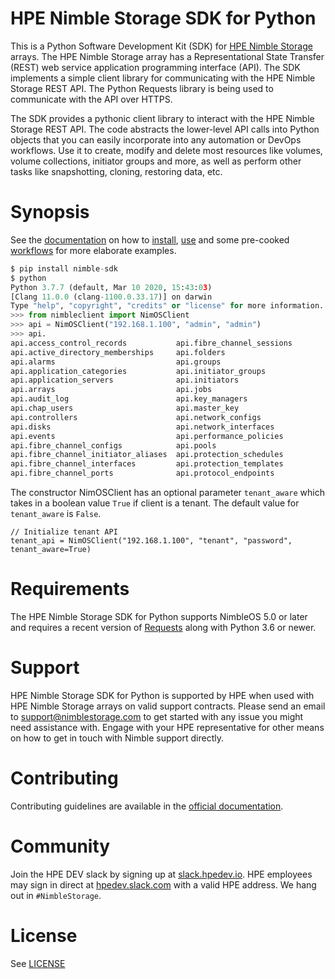 # HPE Nimble Storage SDK for Python
This is a Python Software Development Kit (SDK) for [HPE Nimble Storage](http://hpe.com/storage/nimblestorage) arrays. The HPE Nimble Storage array has a Representational State Transfer (REST) web service application programming interface (API). The SDK implements a simple client library for communicating with the HPE Nimble Storage REST API. The Python Requests library is being used to communicate with the API over HTTPS.

The SDK provides a pythonic client library to interact with the HPE Nimble Storage REST API. The code abstracts the lower-level API calls into Python objects that you can easily incorporate into any automation or DevOps workflows. Use it to create, modify and delete most resources like volumes, volume collections, initiator groups and more, as well as perform other tasks like snapshotting, cloning, restoring data, etc.

# Synopsis

See the [documentation](https://hpe-storage.github.io/nimble-python-sdk) on how to [install](https://hpe-storage.github.io/nimble-python-sdk/get_started/install/index.html), [use](https://hpe-storage.github.io/nimble-python-sdk/get_started/using/index.html) and some pre-cooked [workflows](https://hpe-storage.github.io/nimble-python-sdk/get_started/examples/index.html) for more elaborate examples.

```python
$ pip install nimble-sdk
$ python
Python 3.7.7 (default, Mar 10 2020, 15:43:03) 
[Clang 11.0.0 (clang-1100.0.33.17)] on darwin 
Type "help", "copyright", "credits" or "license" for more information. 
>>> from nimbleclient import NimOSClient 
>>> api = NimOSClient("192.168.1.100", "admin", "admin")
>>> api.
api.access_control_records           api.fibre_channel_sessions           api.replication_partners
api.active_directory_memberships     api.folders                          api.shelves
api.alarms                           api.groups                           api.snapshot_collections
api.application_categories           api.initiator_groups                 api.snapshots
api.application_servers              api.initiators                       api.software_versions
api.arrays                           api.jobs                             api.space_domains
api.audit_log                        api.key_managers                     api.subnets
api.chap_users                       api.master_key                       api.tokens
api.controllers                      api.network_configs                  api.user_groups
api.disks                            api.network_interfaces               api.user_policies
api.events                           api.performance_policies             api.users
api.fibre_channel_configs            api.pools                            api.versions
api.fibre_channel_initiator_aliases  api.protection_schedules             api.volume_collections
api.fibre_channel_interfaces         api.protection_templates             api.volumes
api.fibre_channel_ports              api.protocol_endpoints               api.witnesses
```

The constructor NimOSClient has an optional parameter `tenant_aware` which takes in a boolean value `True` if client is a tenant. The default value for `tenant_aware` is `False`.

```
// Initialize tenant API
tenant_api = NimOSClient("192.168.1.100", "tenant", "password", tenant_aware=True)
```

# Requirements

The HPE Nimble Storage SDK for Python supports NimbleOS 5.0 or later and requires a recent version of [Requests](https://requests.readthedocs.io) along with Python 3.6 or newer.

# Support

HPE Nimble Storage SDK for Python is supported by HPE when used with HPE Nimble Storage arrays on valid support contracts. Please send an email to [support@nimblestorage.com](mailto:support@nimblestorage.com) to get started with any issue you might need assistance with. Engage with your HPE representative for other means on how to get in touch with Nimble support directly.

# Contributing

Contributing guidelines are available in the [official documentation](https://hpe-storage.github.io/nimble-python-sdk/legal/contributing/index.html).

# Community

Join the HPE DEV slack by signing up at [slack.hpedev.io](https://slack.hpedev.io). HPE employees may sign in direct at [hpedev.slack.com](https://hpedev.slack.com) with a valid HPE address. We hang out in `#NimbleStorage`.

# License

See [LICENSE](https://hpe-storage.github.io/nimble-python-sdk/legal/license/index.html)

